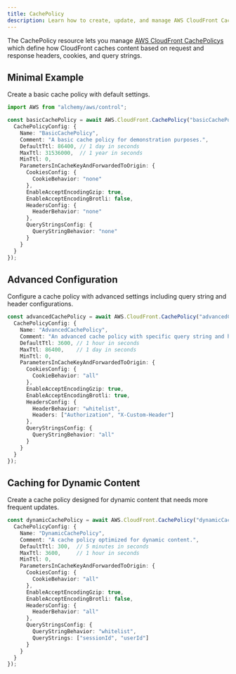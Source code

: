 ```yaml
---
title: CachePolicy
description: Learn how to create, update, and manage AWS CloudFront CachePolicys using Alchemy Cloud Control.
---
```


The CachePolicy resource lets you manage [AWS CloudFront CachePolicys](https://docs.aws.amazon.com/cloudfront/latest/userguide/) which define how CloudFront caches content based on request and response headers, cookies, and query strings.

## Minimal Example

Create a basic cache policy with default settings.

```ts
import AWS from "alchemy/aws/control";

const basicCachePolicy = await AWS.CloudFront.CachePolicy("basicCachePolicy", {
  CachePolicyConfig: {
    Name: "BasicCachePolicy",
    Comment: "A basic cache policy for demonstration purposes.",
    DefaultTtl: 86400, // 1 day in seconds
    MaxTtl: 31536000,  // 1 year in seconds
    MinTtl: 0,
    ParametersInCacheKeyAndForwardedToOrigin: {
      CookiesConfig: {
        CookieBehavior: "none"
      },
      EnableAcceptEncodingGzip: true,
      EnableAcceptEncodingBrotli: false,
      HeadersConfig: {
        HeaderBehavior: "none"
      },
      QueryStringsConfig: {
        QueryStringBehavior: "none"
      }
    }
  }
});
```

## Advanced Configuration

Configure a cache policy with advanced settings including query string and header configurations.

```ts
const advancedCachePolicy = await AWS.CloudFront.CachePolicy("advancedCachePolicy", {
  CachePolicyConfig: {
    Name: "AdvancedCachePolicy",
    Comment: "An advanced cache policy with specific query string and header settings.",
    DefaultTtl: 3600, // 1 hour in seconds
    MaxTtl: 86400,    // 1 day in seconds
    MinTtl: 0,
    ParametersInCacheKeyAndForwardedToOrigin: {
      CookiesConfig: {
        CookieBehavior: "all"
      },
      EnableAcceptEncodingGzip: true,
      EnableAcceptEncodingBrotli: true,
      HeadersConfig: {
        HeaderBehavior: "whitelist",
        Headers: ["Authorization", "X-Custom-Header"]
      },
      QueryStringsConfig: {
        QueryStringBehavior: "all"
      }
    }
  }
});
```

## Caching for Dynamic Content

Create a cache policy designed for dynamic content that needs more frequent updates.

```ts
const dynamicCachePolicy = await AWS.CloudFront.CachePolicy("dynamicCachePolicy", {
  CachePolicyConfig: {
    Name: "DynamicCachePolicy",
    Comment: "A cache policy optimized for dynamic content.",
    DefaultTtl: 300,  // 5 minutes in seconds
    MaxTtl: 3600,     // 1 hour in seconds
    MinTtl: 0,
    ParametersInCacheKeyAndForwardedToOrigin: {
      CookiesConfig: {
        CookieBehavior: "all"
      },
      EnableAcceptEncodingGzip: true,
      EnableAcceptEncodingBrotli: false,
      HeadersConfig: {
        HeaderBehavior: "all"
      },
      QueryStringsConfig: {
        QueryStringBehavior: "whitelist",
        QueryStrings: ["sessionId", "userId"]
      }
    }
  }
});
```